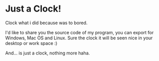 # Just a Clock!
Clock what i did because was to bored.

I'd like to share you the source code of my program, you can export for Windows, Mac OS and Linux.
Sure the clock it will be seen nice in your desktop or work space :)

And... is just a clock, nothing more haha.
